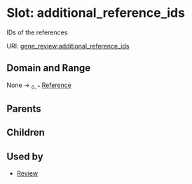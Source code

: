 
# Slot: additional_reference_ids

IDs of the references

URI: [gene_review:additional_reference_ids](https://w3id.org/ai4curation/gene_review/additional_reference_ids)


## Domain and Range

None &#8594;  <sub>0..\*</sub> [Reference](Reference.md)

## Parents


## Children


## Used by

 * [Review](Review.md)
